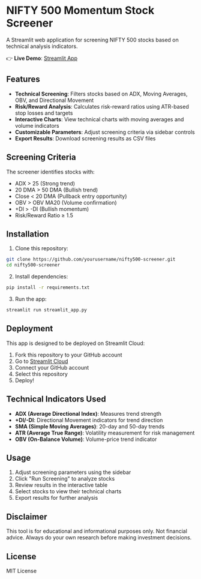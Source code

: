 # NIFTY 500 Momentum Stock Screener

A Streamlit web application for screening NIFTY 500 stocks based on technical analysis indicators.

👉 **Live Demo**: [Streamlit App](https://momentum-stratergy-screener-d94cizdzxhjz5rullqshapp.streamlit.app/)

## Features

- **Technical Screening**: Filters stocks based on ADX, Moving Averages, OBV, and Directional Movement
- **Risk/Reward Analysis**: Calculates risk-reward ratios using ATR-based stop losses and targets  
- **Interactive Charts**: View technical charts with moving averages and volume indicators
- **Customizable Parameters**: Adjust screening criteria via sidebar controls
- **Export Results**: Download screening results as CSV files

## Screening Criteria

The screener identifies stocks with:
- ADX > 25 (Strong trend)
- 20 DMA > 50 DMA (Bullish trend)
- Close < 20 DMA (Pullback entry opportunity)
- OBV > OBV MA20 (Volume confirmation)
- +DI > -DI (Bullish momentum)
- Risk/Reward Ratio ≥ 1.5

## Installation

1. Clone this repository:
```bash
git clone https://github.com/yourusername/nifty500-screener.git
cd nifty500-screener
```

2. Install dependencies:
```bash
pip install -r requirements.txt
```

3. Run the app:
```bash
streamlit run streamlit_app.py
```

## Deployment

This app is designed to be deployed on Streamlit Cloud:

1. Fork this repository to your GitHub account
2. Go to [Streamlit Cloud](https://streamlit.io/cloud)
3. Connect your GitHub account
4. Select this repository
5. Deploy!

## Technical Indicators Used

- **ADX (Average Directional Index)**: Measures trend strength
- **+DI/-DI**: Directional Movement indicators for trend direction
- **SMA (Simple Moving Averages)**: 20-day and 50-day trends
- **ATR (Average True Range)**: Volatility measurement for risk management
- **OBV (On-Balance Volume)**: Volume-price trend indicator

## Usage

1. Adjust screening parameters using the sidebar
2. Click "Run Screening" to analyze stocks
3. Review results in the interactive table
4. Select stocks to view their technical charts
5. Export results for further analysis

## Disclaimer

This tool is for educational and informational purposes only. Not financial advice. Always do your own research before making investment decisions.

## License

MIT License

